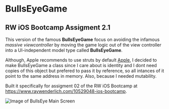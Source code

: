 # BullsEyeGame
## RW iOS Bootcamp Assigment 2.1

This version of the famous **BullsEyeGame** focus on avoiding the infamous *massive viewcontroller* by moving the game logic out of the view controller into a UI-independent model type called **BullsEyeGame**. 

Although, Apple recommends to use struts by default
[Apple](https://developer.apple.com/documentation/swift/choosing_between_structures_and_classes), I decided to make BullsEyeGame a class since I care about is identity and I dont need copies of this object but prefered to pass it by reference, so all intances of it point to the same address in memory. Also, because I needed mutability.

Built it specifically for assigment 02 of the RW iOS Bootcamp at https://www.raywenderlich.com/10529048-ios-bootcamp.

![Image of BullsEye Main Screen](Screenshots/bullseye-screen1.jpg)

